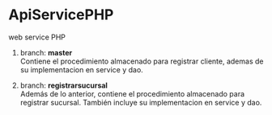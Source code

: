 # ApiServicePHP
web service PHP

1) branch: <b>master</b> <br/>
   Contiene el procedimiento almacenado para registrar cliente, ademas de su implementacion en service y dao.

2) branch: <b>registrarsucursal</b> <br/>
   Además de lo anterior, contiene el procedimiento almacenado para registrar sucursal. También incluye su implementacion en service y dao.
